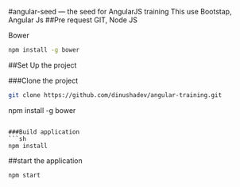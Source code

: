 #angular-seed — the seed for AngularJS training
This use Bootstap, Angular Js 
##Pre request
GIT,
Node JS

Bower
```sh
npm install -g bower
```
##Set Up the project

###Clone the project
 ```sh
git clone https://github.com/dinushadev/angular-training.git
```

npm install -g bower
```

###Build application 
```sh
npm install
```

##start the application
```sh
npm start
```


